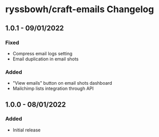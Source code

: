 # ryssbowh/craft-emails Changelog

## 1.0.1 - 09/01/2022

### Fixed
- Compress email logs setting
- Email duplication in email shots

### Added
- "View emails" button on email shots dashboard
- Mailchimp lists integration through API

## 1.0.0 - 08/01/2022

### Added
- Initial release